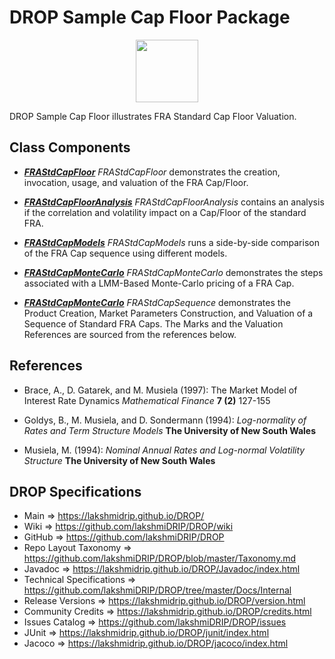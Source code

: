 # DROP Sample Cap Floor Package

<p align="center"><img src="https://github.com/lakshmiDRIP/DROP/blob/master/DRIP_Logo.gif?raw=true" width="100"></p>

DROP Sample Cap Floor illustrates FRA Standard Cap Floor Valuation.


## Class Components

 * [***FRAStdCapFloor***](https://github.com/lakshmiDRIP/DROP/tree/master/src/main/java/org/drip/sample/capfloor/FRAStdCapFloor.java)
 <i>FRAStdCapFloor</i> demonstrates the creation, invocation, usage, and valuation of the FRA Cap/Floor.

 * [***FRAStdCapFloorAnalysis***](https://github.com/lakshmiDRIP/DROP/tree/master/src/main/java/org/drip/sample/capfloor/FRAStdCapFloorAnalysis.java)
 <i>FRAStdCapFloorAnalysis</i> contains an analysis if the correlation and volatility impact on a Cap/Floor
 of the standard FRA.

 * [***FRAStdCapModels***](https://github.com/lakshmiDRIP/DROP/tree/master/src/main/java/org/drip/sample/capfloor/FRAStdCapModels.java)
 <i>FRAStdCapModels</i> runs a side-by-side comparison of the FRA Cap sequence using different models.

 * [***FRAStdCapMonteCarlo***](https://github.com/lakshmiDRIP/DROP/tree/master/src/main/java/org/drip/sample/capfloor/FRAStdCapMonteCarlo.java)
 <i>FRAStdCapMonteCarlo</i> demonstrates the steps associated with a LMM-Based Monte-Carlo pricing of a FRA
 Cap.

 * [***FRAStdCapMonteCarlo***](https://github.com/lakshmiDRIP/DROP/tree/master/src/main/java/org/drip/sample/capfloor/FRAStdCapMonteCarlo.java)
 <i>FRAStdCapSequence</i> demonstrates the Product Creation, Market Parameters Construction, and Valuation of
 a Sequence of Standard FRA Caps. The Marks and the Valuation References are sourced from the references
 below.


## References

 * Brace, A., D. Gatarek, and M. Musiela (1997): The Market Model of Interest Rate Dynamics <i>Mathematical
 Finance</i> <b>7 (2)</b> 127-155

 * Goldys, B., M. Musiela, and D. Sondermann (1994): <i>Log-normality of Rates and Term Structure Models</i>
 <b>The University of New South Wales</b>

 * Musiela, M. (1994): <i>Nominal Annual Rates and Log-normal Volatility Structure</i> <b>The University of
 New South Wales</b>


## DROP Specifications

 * Main                     => https://lakshmidrip.github.io/DROP/
 * Wiki                     => https://github.com/lakshmiDRIP/DROP/wiki
 * GitHub                   => https://github.com/lakshmiDRIP/DROP
 * Repo Layout Taxonomy     => https://github.com/lakshmiDRIP/DROP/blob/master/Taxonomy.md
 * Javadoc                  => https://lakshmidrip.github.io/DROP/Javadoc/index.html
 * Technical Specifications => https://github.com/lakshmiDRIP/DROP/tree/master/Docs/Internal
 * Release Versions         => https://lakshmidrip.github.io/DROP/version.html
 * Community Credits        => https://lakshmidrip.github.io/DROP/credits.html
 * Issues Catalog           => https://github.com/lakshmiDRIP/DROP/issues
 * JUnit                    => https://lakshmidrip.github.io/DROP/junit/index.html
 * Jacoco                   => https://lakshmidrip.github.io/DROP/jacoco/index.html
